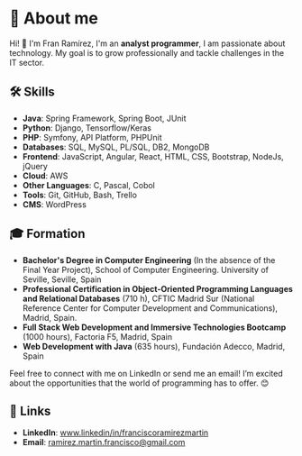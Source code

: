 # 🚀 About me

Hi! 👋 I'm Fran Ramírez, I'm an **analyst programmer**, I am passionate about technology. My goal is to grow professionally and tackle challenges in the IT sector. 

## 🛠 Skills

- **Java**: Spring Framework, Spring Boot, JUnit
- **Python**: Django, Tensorflow/Keras
- **PHP**: Symfony, API Platform, PHPUnit
- **Databases**: SQL, MySQL, PL/SQL, DB2, MongoDB
- **Frontend**: JavaScript, Angular, React, HTML, CSS, Bootstrap, NodeJs, jQuery
- **Cloud**: AWS
- **Other Languages**: C, Pascal, Cobol
- **Tools**: Git, GitHub, Bash, Trello
- **CMS**: WordPress

 ## 🎓 Formation

- **Bachelor's Degree in Computer Engineering** (In the absence of the Final Year Project), School of Computer Engineering. University of Seville, Seville, Spain
- **Professional Certification in Object-Oriented Programming Languages and Relational Databases** (710 h), CFTIC Madrid Sur (National Reference Center for Computer Development and Communications), Madrid, Spain.
- **Full Stack Web Development and Immersive Technologies Bootcamp** (1000 hours), Factoria F5, Madrid, Spain
- **Web Development with Java** (635 hours), Fundación Adecco, Madrid, Spain

Feel free to connect with me on LinkedIn or send me an email! I’m excited about the opportunities that the world of programming has to offer. 😊
## 🔗 Links

- **LinkedIn**: www.linkedin/in/franciscoramirezmartin
- **Email**: ramirez.martin.francisco@gmail.com

<!--
**fran-eliot/fran-eliot** is a ✨ _special_ ✨ repository because its `README.md` (this file) appears on your GitHub profile.

Here are some ideas to get you started:

- 🔭 I’m currently working on ...
- 🌱 I’m currently learning ...
- 👯 I’m looking to collaborate on ...
- 🤔 I’m looking for help with ...
- 💬 Ask me about ...
- 📫 How to reach me: ...
- 😄 Pronouns: ...
- ⚡ Fun fact: ...
-->
